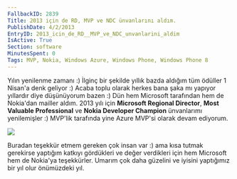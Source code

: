 ```yaml
---
FallbackID: 2839
Title: 2013 için de RD, MVP ve NDC ünvanlarını aldım.
PublishDate: 4/2/2013
EntryID: 2013_icin_de_RD__MVP_ve_NDC_unvanlarini_aldim
IsActive: True
Section: software
MinutesSpent: 0
Tags: MVP, Nokia, Windows Azure, Windows Phone, Windows Phone 8
---
```

Yılın yenilenme zamanı :) İlginç bir şekilde yıllık bazda aldığım tüm
ödüller 1 Nisan'a denk geliyor :) Acaba toplu olarak herkes bana şaka mı
yapıyor yıllardır diye düşünüyorum bazen :) Dün hem Microsoft tarafından
hem de Nokia'dan mailler aldım. 2013 yılı için **Microsoft Regional
Director**, **Most Valuable Professional** ve **Nokia Developer
Champion** ünvanlarımı yenilemişler :) MVP'lik tarafında yine Azure
MVP'si olarak devam ediyorum.

![](http://cdn.daron.yondem.com/assets/2839/logos.jpg)

Buradan teşekkür etmem gereken çok insan var :) ama kısa tutmak
gerekirse yaptığım katkıyı gördükleri ve değer verdikleri için hem
Microsoft hem de Nokia'ya teşekkürler. Umarım çok daha güzelini ve
iyisini yaptığımız bir yıl olur önümüzdeki yıl.


